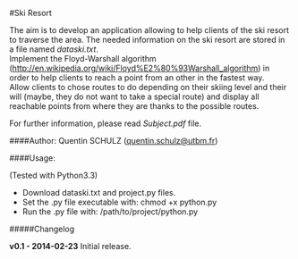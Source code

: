 #Ski Resort

The aim is to develop an application allowing to help clients of the ski resort to traverse the area. The needed information on the ski resort are stored in a file named *dataski.txt*.<br>
Implement the Floyd-Warshall algorithm (http://en.wikipedia.org/wiki/Floyd%E2%80%93Warshall_algorithm) in order to help clients to reach a point from an other in the fastest way.<br>
Allow clients to chose routes to do depending on their skiing level and their will (maybe, they do not want to take a special route) and display all reachable points from where they are thanks to the possible routes.

For further information, please read *Subject.pdf* file.

####Author:
Quentin SCHULZ (quentin.schulz@utbm.fr)

####Usage:

(Tested with Python3.3)

* Download dataski.txt and project.py files.
* Set the .py file executable with: chmod +x python.py
* Run the .py file with: /path/to/project/python.py

#####Changelog

**v0.1 - 2014-02-23**
Initial release.<br>
